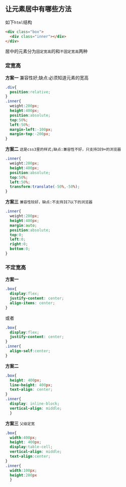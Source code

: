 ## 让元素居中有哪些方法

如下`html`结构
```html
<div class="box">
  <div class="inner"></div>
</div>
```

居中的元素分为`固定宽高`的和`不固定宽高`两种
### 定宽高

**方案一**
兼容性好;缺点:必须知道元素的宽高
```css
.div{
  position:relative;
}
.inner{
  weight:200px;
  height:400px;
  position:absolute;
  top:50%;
  left:50%;
  margin-left:-100px;
  margin-top:-200px;
}
```
**方案二**
`这是css3里的样式;缺点:兼容性不好，只支持IE9+的浏览器`
```css
.inner{
  weight:200px;
  height:400px;
  position:absolute;
  top:50%;
  left:50%;
  transform:translate(-50%,-50%);
}
```
**方案三**
`兼容性较好，缺点:不支持IE7以下的浏览器`
```css
.inner{
  weight:200px;
  height:400px;
  margin:auto;
  position:absolute;
  top:0;
  left:0;
  right:0;
  bottom:0;
}
```

### 不定宽高

**方案一**
```css
.box{
  display:flex;
  justify-content: center;
  align-items: center;
}
```
或者
```css
.box{
  display:flex;
  justify-content: center;
}
.inner{
  align-self:center;
}
```

**方案二**
```css
.box{
  height: 400px;
  line-height: 400px;
  text-align: center;
}
.inner{
  display: inline-block;
  vertical-align: middle;
  }
```

**方案三**
`父级定宽`
```css
.box{
  width:400px;
  height: 400px;
  display:table-cell;
  vertical-align: middle;
  text-align:center;
}
.inner{
  width:100px;
  height:200px
  }
```